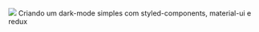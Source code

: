 <img src="https://www.cerberusitsolutions.com/images/easyblog_shared/July_2020/7-8-20/324519246_darkmode_400.jpg" />
Criando um dark-mode simples com styled-components, material-ui e redux

